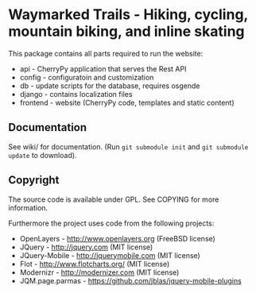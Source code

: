 Waymarked Trails - Hiking, cycling, mountain biking, and inline skating
=======================================================================

This package contains all parts required to run the website:

* api      - CherryPy application that serves the Rest API
* config   - configuratoin and customization
* db       - update scripts for the database, requires osgende
* django   - contains localization files
* frontend - website (CherryPy code, templates and static content)

Documentation
------------

See wiki/ for documentation. (Run `git submodule init` and `git submodule 
update` to download).

Copyright
---------

The source code is available under GPL. See COPYING for more information.

Furthermore the project uses code from the following projects:

 - OpenLayers - http://www.openlayers.org (FreeBSD license)
 - JQuery - http://jquery.com (MIT license)
 - JQuery-Mobile - http://jquerymobile.com (MIT license)
 - Flot - http://www.flotcharts.org/ (MIT license)
 - Modernizr - http://modernizer.com (MIT license)
 - JQM.page.parmas - https://github.com/jblas/jquery-mobile-plugins

   

